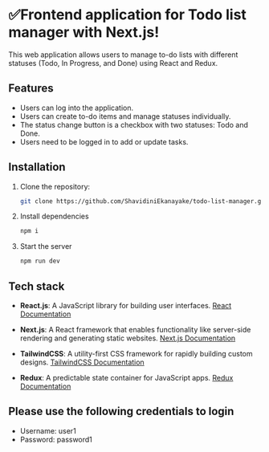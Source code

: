# ✅Frontend application for Todo list manager with Next.js!

This web application allows users to manage to-do lists with different statuses (Todo, In Progress, and Done) using React and Redux.

## Features

- Users can log into the application.
- Users can create to-do items and manage statuses individually.
- The status change button is a checkbox with two statuses: Todo and Done.
- Users need to be logged in to add or update tasks.

## Installation

1. Clone the repository:

   ```bash
   git clone https://github.com/ShavidiniEkanayake/todo-list-manager.git

2. Install dependencies
   
    ```bash
   npm i
    
4. Start the server

   ```bash
   npm run dev 

## Tech stack

- **React.js**: A JavaScript library for building user interfaces. [React Documentation](https://reactjs.org/)

- **Next.js**: A React framework that enables functionality like server-side rendering and generating static websites. [Next.js Documentation](https://nextjs.org/)

- **TailwindCSS**: A utility-first CSS framework for rapidly building custom designs. [TailwindCSS Documentation](https://tailwindcss.com/)

- **Redux**: A predictable state container for JavaScript apps. [Redux Documentation](https://redux.js.org/)

## Please use the following credentials to login
- Username: user1
- Password: password1
